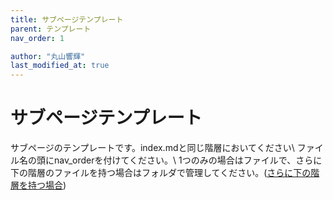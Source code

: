 ```yaml
---
title: サブページテンプレート
parent: テンプレート
nav_order: 1

author: "丸山響輝"
last_modified_at: true
---
```


# サブページテンプレート

サブページのテンプレートです。index.mdと同じ階層においてください\\
ファイル名の頭にnav_orderを付けてください。\\
1つのみの場合はファイルで、さらに下の階層のファイルを持つ場合はフォルダで管理してください。([さらに下の階層を持つ場合](02_subsection/02_index))